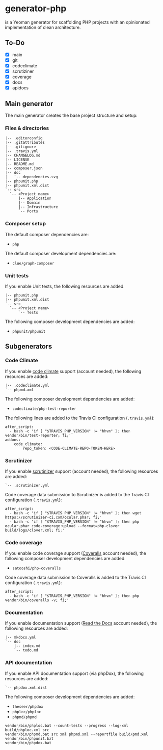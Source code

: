# generator-php

is a Yeoman generator for scaffolding PHP projects with an opinionated implementation of clean architecture.

## To-Do

* [x] main
* [x] git
* [x] codeclimate
* [x] scrutiziner
* [x] coverage
* [x] docs
* [x] apidocs

## Main generator

The main generator creates the base project structure and setup:

### Files & directories

```
|-- .editorconfig
|-- .gitattributes
|-- .gitignore
|-- .travis.yml
|-- CHANGELOG.md
|-- LICENSE
|-- README.md
|-- composer.json
|-- doc
|   `-- dependencies.svg
|-- phpunit.php
|-- phpunit.xml.dist
`-- src
  `-- <Project name>
      |-- Application
      |-- Domain
      |-- Infrastructure
      `-- Ports
```

### Composer setup

The default composer dependencies are:

* `php`

The default composer development dependencies are:

* `clue/graph-composer`

### Unit tests

If you enable Unit tests, the following resources are added:

```
|-- phpunit.php
|-- phpunit.xml.dist
`-- src
  `-- <Project name>
      `-- Tests
```

The following composer development dependencies are added:

* `phpunit/phpunit`

## Subgenerators

### Code Climate

If you enable [code climate](https://codeclimate.com) support (account needed), the following resources are added:

```
|-- .codeclimate.yml
`-- phpmd.xml
```

The following composer development dependencies are added:

* `codeclimate/php-test-reporter`

The following lines are added to the Travis CI configuration (`.travis.yml`):

```
after_script:
  - bash -c 'if [ "$TRAVIS_PHP_VERSION" != "hhvm" ]; then vendor/bin/test-reporter; fi;'
addons:
    code_climate:
        repo_token: <CODE-CLIMATE-REPO-TOKEN-HERE>
 ```
 
### Scrutinizer

If you enable [scrutinizer](https://scrutinizer-ci.com/) support (account needed), the following resources are added:

```
`-- .scrutinizer.yml
```

Code coverage data submission to Scrutinizer is added to the Travis CI configuration (`.travis.yml`):

```
after_script:
  - bash -c 'if [ "$TRAVIS_PHP_VERSION" != "hhvm" ]; then wget https://scrutinizer-ci.com/ocular.phar; fi;'
  - bash -c 'if [ "$TRAVIS_PHP_VERSION" != "hhvm" ]; then php ocular.phar code-coverage:upload --format=php-clover build/logs/clover.xml; fi;'
```

 
### Code coverage

If you enable code coverage support ([Coveralls](https://coveralls.io/) account needed), the following composer development dependencies are added:

* `satooshi/php-coveralls`

Code coverage data submission to Coveralls is added to the Travis CI configuration (`.travis.yml`):

```
after_script:
  - bash -c 'if [ "$TRAVIS_PHP_VERSION" != "hhvm" ]; then php vendor/bin/coveralls -v; fi;'
```

### Documentation

If you enable documentation support ([Read the Docs](https://readthedocs.org/) account needed), the following resources are added:

```
|-- mkdocs.yml
`-- doc
    |-- index.md
    `-- todo.md
```

### API documentation

If you enable API documentation support (via phpDox), the following resources are added:

```
`-- phpdox.xml.dist
```

The following composer development dependencies are added:

* `theseer/phpdox`
* `phploc/phploc`
* `phpmd/phpmd`

```
vendor/bin/phploc.bat --count-tests --progress --log-xml build/phploc.xml src
vendor/bin/phpmd.bat src xml phpmd.xml --reportfile build/pmd.xml
vendor/bin/phpunit.bat
vendor/bin/phpdox.bat 
```
